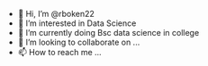 - 👋 Hi, I’m @rboken22
- 👀 I’m interested in Data Science
- 🌱 I’m currently doing Bsc data science in college
- 💞️ I’m looking to collaborate on ...
- 📫 How to reach me ...

<!---
rboken22/rboken22 is a ✨ special ✨ repository because its `README.md` (this file) appears on your GitHub profile.
You can click the Preview link to take a look at your changes.
--->
